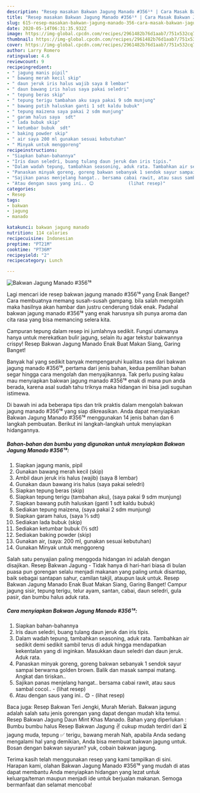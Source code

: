 ```yaml
---
description: "Resep masakan Bakwan Jagung Manado #356¹⁸ | Cara Masak Bakwan Jagung Manado #356¹⁸ Yang Paling Enak"
title: "Resep masakan Bakwan Jagung Manado #356¹⁸ | Cara Masak Bakwan Jagung Manado #356¹⁸ Yang Paling Enak"
slug: 615-resep-masakan-bakwan-jagung-manado-356-cara-masak-bakwan-jagung-manado-356-yang-paling-enak
date: 2020-05-14T06:31:35.932Z
image: https://img-global.cpcdn.com/recipes/2961482b76d1aab7/751x532cq70/bakwan-jagung-manado-356⁸-foto-resep-utama.jpg
thumbnail: https://img-global.cpcdn.com/recipes/2961482b76d1aab7/751x532cq70/bakwan-jagung-manado-356⁸-foto-resep-utama.jpg
cover: https://img-global.cpcdn.com/recipes/2961482b76d1aab7/751x532cq70/bakwan-jagung-manado-356⁸-foto-resep-utama.jpg
author: Larry Romero
ratingvalue: 4.6
reviewcount: 9
recipeingredient:
- " jagung manis pipil"
- " bawang merah kecil skip"
- " daun jeruk iris halus wajib saya 8 lembar"
- " daun bawang iris halus saya pakai seledri"
- " tepung beras skip"
- " tepung terigu tambahan aku saya pakai 9 sdm munjung"
- " bawang putih haluskan ganti 1 sdt kaldu bubuk"
- " tepung maizena saya pakai 2 sdm munjung"
- " garam halus saya  sdt"
- " lada bubuk skip"
- " ketumbar bubuk  sdt"
- " baking powder skip"
- " air saya 200 ml gunakan sesuai kebutuhan"
- " Minyak untuk menggoreng"
recipeinstructions:
- "Siapkan bahan-bahannya"
- "Iris daun seledri, buang tulang daun jeruk dan iris tipis."
- "Dalam wadah tepung, tambahkan seasoning, aduk rata. Tambahkan air sedikit demi sedikit sambil terus di aduk hingga mendapatkan kekentalan yang di inginkan. Masukkan daun seledri dan daun jeruk. Aduk rata."
- "Panaskan minyak goreng, goreng bakwan sebanyak 1 sendok sayur sampai berwarna golden brown. Balik dan masak sampai matang. Angkat dan tiriskan.."
- "Sajikan panas menjelang hangat.. bersama cabai rawit, atau saus sambal cocol..             (lihat resep)"
- "Atau dengan saus yang ini.. 😊             (lihat resep)"
categories:
- Resep
tags:
- bakwan
- jagung
- manado

katakunci: bakwan jagung manado 
nutrition: 114 calories
recipecuisine: Indonesian
preptime: "PT21M"
cooktime: "PT36M"
recipeyield: "2"
recipecategory: Lunch

---
```



![Bakwan Jagung Manado #356¹⁸](https://img-global.cpcdn.com/recipes/2961482b76d1aab7/751x532cq70/bakwan-jagung-manado-356⁸-foto-resep-utama.jpg)

Lagi mencari ide resep bakwan jagung manado #356¹⁸ yang Enak Banget? Cara membuatnya memang susah-susah gampang. bila salah mengolah maka hasilnya akan hambar dan justru cenderung tidak enak. Padahal bakwan jagung manado #356¹⁸ yang enak harusnya sih punya aroma dan cita rasa yang bisa memancing selera kita.

Campuran tepung dalam resep ini jumlahnya sedikit. Fungsi utamanya hanya untuk merekatkan bulir jagung, selain itu agar tekstur bakwannya crispy! Resep Bakwan Jagung Manado Enak Buat Makan Siang, Garing Banget!

Banyak hal yang sedikit banyak mempengaruhi kualitas rasa dari bakwan jagung manado #356¹⁸, pertama dari jenis bahan, kedua pemilihan bahan segar hingga cara mengolah dan menyajikannya. Tak perlu pusing kalau mau menyiapkan bakwan jagung manado #356¹⁸ enak di mana pun anda berada, karena asal sudah tahu triknya maka hidangan ini bisa jadi suguhan istimewa.


Di bawah ini ada beberapa tips dan trik praktis dalam mengolah bakwan jagung manado #356¹⁸ yang siap dikreasikan. Anda dapat menyiapkan Bakwan Jagung Manado #356¹⁸ menggunakan 14 jenis bahan dan 6 langkah pembuatan. Berikut ini langkah-langkah untuk menyiapkan hidangannya.

<!--inarticleads1-->

##### Bahan-bahan dan bumbu yang digunakan untuk menyiapkan Bakwan Jagung Manado #356¹⁸:

1. Siapkan  jagung manis, pipil
1. Gunakan  bawang merah kecil (skip)
1. Ambil  daun jeruk iris halus (wajib) (saya 8 lembar)
1. Gunakan  daun bawang iris halus (saya pakai seledri)
1. Siapkan  tepung beras (skip)
1. Siapkan  tepung terigu (tambahan aku), (saya pakai 9 sdm munjung)
1. Siapkan  bawang putih haluskan (ganti 1 sdt kaldu bubuk)
1. Sediakan  tepung maizena, (saya pakai 2 sdm munjung)
1. Siapkan  garam halus, (saya ⅓ sdt)
1. Sediakan  lada bubuk (skip)
1. Sediakan  ketumbar bubuk (½ sdt)
1. Sediakan  baking powder (skip)
1. Gunakan  air, (saya: 200 ml, gunakan sesuai kebutuhan)
1. Gunakan  Minyak untuk menggoreng


Salah satu penyajian paling menggoda hidangan ini adalah dengan disajikan. Resep Bakwan Jagung - Tidak hanya di hari-hari biasa di bulan puasa pun gorengan selalu menjadi makanan yang paling untuk disantap, baik sebagai santapan sahur, camilan takjil, ataupun lauk untuk. Resep Bakwan Jagung Manado Enak Buat Makan Siang, Garing Banget! Campur jagung sisir, tepung terigu, telur ayam, santan, cabai, daun seledri, gula pasir, dan bumbu halus aduk rata. 

<!--inarticleads2-->

##### Cara menyiapkan Bakwan Jagung Manado #356¹⁸:

1. Siapkan bahan-bahannya
1. Iris daun seledri, buang tulang daun jeruk dan iris tipis.
1. Dalam wadah tepung, tambahkan seasoning, aduk rata. Tambahkan air sedikit demi sedikit sambil terus di aduk hingga mendapatkan kekentalan yang di inginkan. Masukkan daun seledri dan daun jeruk. Aduk rata.
1. Panaskan minyak goreng, goreng bakwan sebanyak 1 sendok sayur sampai berwarna golden brown. Balik dan masak sampai matang. Angkat dan tiriskan..
1. Sajikan panas menjelang hangat.. bersama cabai rawit, atau saus sambal cocol.. -             (lihat resep)
1. Atau dengan saus yang ini.. 😊 -             (lihat resep)


Baca juga: Resep Bakwan Teri Jengki, Murah Meriah. Bakwan jagung adalah salah satu jenis gorengan yang dapat dengan mudah kita temui. Resep Bakwan Jagung Daun Mint Khas Manado. Bahan yang diperlukan : Bumbu bumbu halus  Resep Bakwan Jagung ✌ cukup mudah terdiri dari ⏳ jagung muda, tepung ✅ terigu, bawang merah Nah, apabila Anda sedang mengalami hal yang demikian, Anda bisa membuat bakwan jagung untuk. Bosan dengan bakwan sayuran? yuk, cobain bakwan jagung. 

Terima kasih telah menggunakan resep yang kami tampilkan di sini. Harapan kami, olahan Bakwan Jagung Manado #356¹⁸ yang mudah di atas dapat membantu Anda menyiapkan hidangan yang lezat untuk keluarga/teman maupun menjadi ide untuk berjualan makanan. Semoga bermanfaat dan selamat mencoba!
